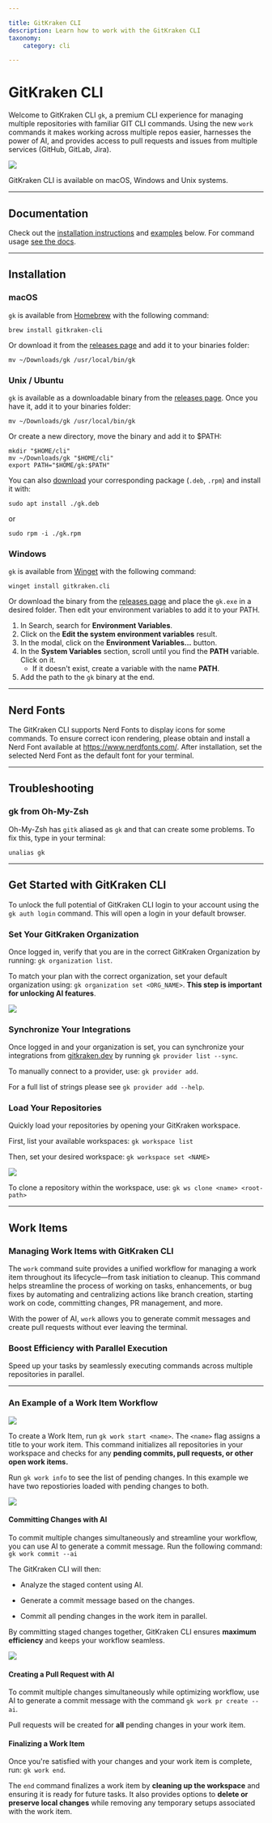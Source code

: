 ```yaml
---

title: GitKraken CLI
description: Learn how to work with the GitKraken CLI
taxonomy:
    category: cli

---
```

# GitKraken CLI
Welcome to GitKraken CLI `gk`, a premium CLI experience for managing multiple repositories with familiar GIT CLI commands. Using the new `work` commands it makes working across multiple repos easier, harnesses the power of AI, and provides access to pull requests and issues from multiple services (GitHub, GitLab, Jira).

<img src="/wp-content/uploads/gk_cli_setup.png" class="img-responsive center img-bordered">

GitKraken CLI is available on macOS, Windows and Unix systems.

***

## Documentation

Check out the [installation instructions](/gitkraken-client/gitkraken-cli/#Installation) and [examples](/gitkraken-client/gitkraken-cli/#Examples) below. For command usage [see the docs](https://gitkraken.github.io/gk-cli/docs/gk.html).

***

## Installation

### macOS 

`gk` is available from [Homebrew](https://brew.sh/) with the following command:

```
brew install gitkraken-cli
```

Or download it from the [releases page](https://github.com/gitkraken/gk-cli/releases/latest) and add it to your binaries folder:

```
mv ~/Downloads/gk /usr/local/bin/gk
``` 

### Unix / Ubuntu

`gk` is available as a downloadable binary from the [releases page](https://github.com/gitkraken/gk-cli/releases/latest). Once you have it, add it to your binaries folder:

```
mv ~/Downloads/gk /usr/local/bin/gk
``` 

Or create a new directory, move the binary and add it to $PATH:
```
mkdir "$HOME/cli"
mv ~/Downloads/gk "$HOME/cli"
export PATH="$HOME/gk:$PATH"
``` 

You can also [download](https://github.com/gitkraken/gk-cli/releases/latest) your corresponding package (`.deb`, `.rpm`) and install it with:

```
sudo apt install ./gk.deb
```

or 

```
sudo rpm -i ./gk.rpm
```

### Windows

`gk` is available from [Winget](https://github.com/microsoft/winget-cli) with the following command:

```
winget install gitkraken.cli
```


Or download the binary from the [releases page](https://github.com/gitkraken/gk-cli/releases/latest) and place the `gk.exe` in a desired folder. Then edit your environment variables to add it to your PATH.

1. In Search, search for **Environment Variables**.
2. Click on the **Edit the system environment variables** result.
3. In the modal, click on the **Environment Variables...** button.
4. In the **System Variables** section, scroll until you find the **PATH** variable. Click on it.
    - If it doesn't exist, create a variable with the name **PATH**. 
5. Add the path to the `gk` binary at the end.

***

## Nerd Fonts

The GitKraken CLI supports Nerd Fonts to display icons for some commands. To ensure correct icon rendering, please obtain and install a Nerd Font available at https://www.nerdfonts.com/. After installation, set the selected Nerd Font as the default font for your terminal.

***

## Troubleshooting

### gk from Oh-My-Zsh

Oh-My-Zsh has ```gitk``` aliased as ```gk``` and that can create some problems. To fix this, type in your terminal:

```
unalias gk
```

***

## Get Started with GitKraken CLI

To unlock the full potential of GitKraken CLI login to your account using the `gk auth login` command. This will open a login in your default browser.

### Set Your GitKraken Organization

Once logged in, verify that you are in the correct GitKraken Organization by running: `gk organization list`. 

To match your plan with the correct organization, set your default organization using: `gk organization set <ORG_NAME>`.  **This step is important for unlocking AI features**.

<img src="/wp-content/uploads/gk-cli-org-ls.png" class="img-bordered img-responsive center">

### Synchronize Your Integrations

Once logged in and your organization is set, you can synchronize your integrations from [gitkraken.dev](https://gitkraken.dev/settings/integrations) by running `gk provider list --sync`. 

To manually connect to a provider, use: `gk provider add`. 

For a full list of strings please see `gk provider add --help`.

### Load Your Repositories

Quickly load your repositories by opening your GitKraken workspace. 

First, list your available workspaces: `gk workspace list` 

Then, set your desired workspace: `gk workspace set <NAME>` 

<img src="/wp-content/uploads/gk-cli-ws-set.png" class="img-bordered img-responsive center">

To clone a repository within the workspace, use: `gk ws clone <name> <root-path>`

***


## Work Items

### Managing Work Items with GitKraken CLI

The `work` command suite provides a unified workflow for managing a work item throughout its lifecycle—from task initiation to cleanup. This command helps streamline the process of working on tasks, enhancements, or bug fixes by automating and centralizing actions like branch creation, starting work on code, committing changes, PR management, and more.

With the power of AI, `work` allows you to generate commit messages and create pull requests without ever leaving the terminal.

### Boost Efficiency with Parallel Execution

Speed up your tasks by seamlessly executing commands across multiple repositories in parallel.

***

### An Example of a Work Item Workflow

<img src="/wp-content/uploads/gk-cli-work.png" class="img-bordered img-responsive center">

To create a Work Item, run `gk work start <name>`. The `<name>` flag assigns a title to your work item. This command initializes all repositories in your workspace and checks for any **pending commits, pull requests, or other open work items.**

Run `gk work info` to see the list of pending changes. In this example we have two repostiories loaded with pending changes to both. 

<img src="/wp-content/uploads/gk-cli-w-info.png" class="img-bordered img-responsive center">

#### Committing Changes with AI

To commit multiple changes simultaneously and streamline your workflow, you can use AI to generate a commit message. Run the following command: `gk work commit --ai`

The GitKraken CLI will then:

* Analyze the staged content using AI.

* Generate a commit message based on the changes.

* Commit all pending changes in the work item in parallel.

By committing staged changes together, GitKraken CLI ensures **maximum efficiency** and keeps your workflow seamless.

<img src="/wp-content/uploads/gk-cli-w-commit.png" class="img-bordered img-responsive center">

#### Creating a Pull Request with AI

To commit multiple changes simultaneously while optimizing workflow, use AI to generate a commit message with the command `gk work pr create --ai`. 

Pull requests will be created for **all** pending changes in your work item. 

#### Finalizing a Work Item

Once you're satisfied with your changes and your work item is complete, run: `gk work end`. 

The `end` command finalizes a work item by **cleaning up the workspace** and ensuring it is ready for future tasks. It also provides options to **delete or preserve local changes** while removing any temporary setups associated with the work item.

